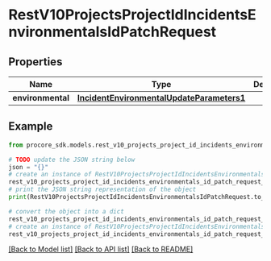 # RestV10ProjectsProjectIdIncidentsEnvironmentalsIdPatchRequest


## Properties

Name | Type | Description | Notes
------------ | ------------- | ------------- | -------------
**environmental** | [**IncidentEnvironmentalUpdateParameters1**](IncidentEnvironmentalUpdateParameters1.md) |  | 

## Example

```python
from procore_sdk.models.rest_v10_projects_project_id_incidents_environmentals_id_patch_request import RestV10ProjectsProjectIdIncidentsEnvironmentalsIdPatchRequest

# TODO update the JSON string below
json = "{}"
# create an instance of RestV10ProjectsProjectIdIncidentsEnvironmentalsIdPatchRequest from a JSON string
rest_v10_projects_project_id_incidents_environmentals_id_patch_request_instance = RestV10ProjectsProjectIdIncidentsEnvironmentalsIdPatchRequest.from_json(json)
# print the JSON string representation of the object
print(RestV10ProjectsProjectIdIncidentsEnvironmentalsIdPatchRequest.to_json())

# convert the object into a dict
rest_v10_projects_project_id_incidents_environmentals_id_patch_request_dict = rest_v10_projects_project_id_incidents_environmentals_id_patch_request_instance.to_dict()
# create an instance of RestV10ProjectsProjectIdIncidentsEnvironmentalsIdPatchRequest from a dict
rest_v10_projects_project_id_incidents_environmentals_id_patch_request_from_dict = RestV10ProjectsProjectIdIncidentsEnvironmentalsIdPatchRequest.from_dict(rest_v10_projects_project_id_incidents_environmentals_id_patch_request_dict)
```
[[Back to Model list]](../README.md#documentation-for-models) [[Back to API list]](../README.md#documentation-for-api-endpoints) [[Back to README]](../README.md)



